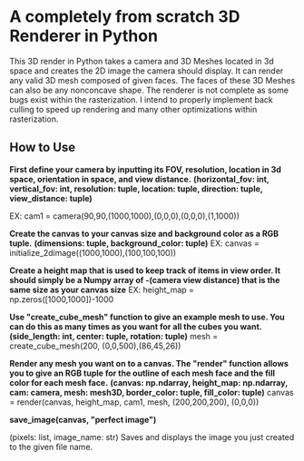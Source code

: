 # A completely from scratch 3D Renderer in Python

This 3D render in Python takes a camera and 3D Meshes located in 3d space and creates the 2D image the camera should display. It can render any valid 3D mesh composed of given faces. The faces of these 3D Meshes can also be any nonconcave shape.
The renderer is not complete as some bugs exist within the rasterization. I intend to properly implement back culling to speed up rendering and many other optimizations within rasterization. 

## How to Use

**First define your camera by inputting its FOV, resolution, location in 3d space, orientation in space, and view distance.**
**(horizontal_fov: int, vertical_fov: int, resolution: tuple, location: tuple, direction: tuple, view_distance: tuple)**

EX: cam1 = camera(90,90,(1000,1000),(0,0,0),(0,0,0),(1,1000))

**Create the canvas to your canvas size and background color as a RGB tuple.**
**(dimensions: tuple, background_color: tuple)**
EX: canvas = initialize_2dimage((1000,1000),(100,100,100))

**Create a height map that is used to keep track of items in view order. It should simply be a Numpy array of -(camera view distance) that is the same size as your canvas size**
EX: height_map = np.zeros([1000,1000])-1000

**Use "create_cube_mesh" function to give an example mesh to use. You can do this as many times as you want for all the cubes you want.**
**(side_length: int, center: tuple, rotation: tuple)**
mesh = create_cube_mesh(200, (0,0,500),(86,45,26))

**Render any mesh you want on to a canvas. The "render" function allows you to give an RGB tuple for the outline of each mesh face and the fill color for each mesh face.**
**(canvas: np.ndarray, height_map: np.ndarray, cam: camera, mesh: mesh3D, border_color: tuple, fill_color: tuple)**
canvas = render(canvas, height_map, cam1, mesh, (200,200,200), (0,0,0))



**save_image(canvas, "perfect image")**

(pixels: list, image_name: str)
Saves and displays the image you just created to the given file name.
